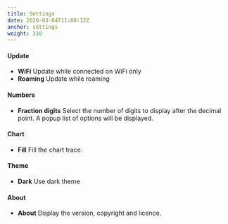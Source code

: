 ```yaml
---
title: Settings
date: 2020-03-04T11:00:12Z
anchor: settings
weight: 310
---
```


#### Update

* **WiFi** Update while connected on WiFi only
* **Roaming** Update while roaming

#### Numbers

* **Fraction digits** Select the number of digits to display after the
  decimal point. A popup list of options will be displayed.

#### Chart

* **Fill** Fill the chart trace.

#### Theme

* **Dark** Use dark theme

#### About

* **About** Display the version, copyright and licence.
